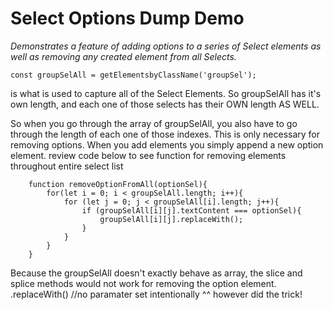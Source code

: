 # Select Options Dump Demo

*Demonstrates a feature of adding options to a series of Select elements as well as removing any created element from all Selects.*

    const groupSelAll = getElementsbyClassName('groupSel');

is what is used to capture all of the Select Elements. So groupSelAll has it's own length, and each one of those selects has their OWN length AS WELL.

So when you go through the array of groupSelAll, you also have to go through the length of each one of those indexes. This is only necessary for removing options. When you add elements you simply append a new option element. review code below to see function for removing elements throughout entire select list

        function removeOptionFromAll(optionSel){
            for(let i = 0; i < groupSelAll.length; i++){
                for (let j = 0; j < groupSelAll[i].length; j++){
                    if (groupSelAll[i][j].textContent === optionSel){
                        groupSelAll[i][j].replaceWith();
                    }
                }
            }
        }
Because the groupSelAll doesn't exactly behave as array, the slice and splice methods would not work for removing the option element. 
        .replaceWith() //no paramater set intentionally
^^ however did the trick!
